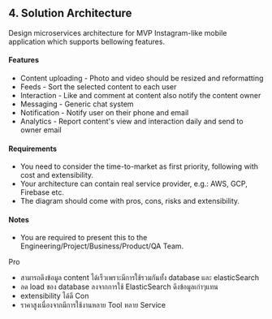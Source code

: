 ## 4. Solution Architecture
Design microservices architecture for MVP Instagram-like mobile application which supports bellowing features.

#### Features
- Content uploading - Photo and video should be resized and reformatting
- Feeds - Sort the selected content to each user
- Interaction - Like and comment at content also notify the content owner
- Messaging - Generic chat system
- Notification - Notify user on their phone and email
- Analytics - Report content's view and interaction daily and send to owner email

#### Requirements
- You need to consider the time-to-market as first priority, following with cost and extensibility.
- Your architecture can contain real service provider, e.g.: AWS, GCP, Firebase etc.
- The diagram should come with pros, cons, risks and extensibility.

#### Notes
- You are required to present this to the Engineering/Project/Business/Product/QA Team.

Pro
- สามารถดึงข้อมูล content ได้เร็วเพราะมีการใช้รวมกันทั้ง database และ elasticSearch
- ลด load ของ database ลงจากการใช้ ElasticSearch ดึงข้อมูลเก่าๆแทน
- extensibility ได้ดี
Con
- ราคาสูงเนื่องจากมีการใช้งานหลาย Tool หลาย Service